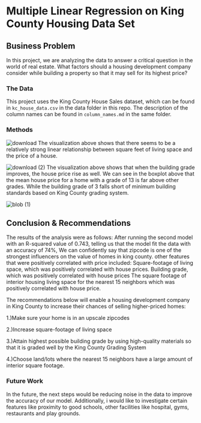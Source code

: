 # Multiple Linear Regression on King County Housing Data Set

## Business Problem

In this project, we are analyzing the data to answer a critical question in the world of real estate. What factors should a housing development company consider while building a property so that it may sell for its highest price?
### The Data

This project uses the King County House Sales dataset, which can be found in  `kc_house_data.csv` in the data folder in this repo. The description of the column names can be found in `column_names.md` in the same folder. 

### Methods

![download](https://user-images.githubusercontent.com/113707140/207612428-d2c5c66c-e150-495f-ad8b-efd26f382a86.png)
The visualization above shows that there seems to be a relatively strong linear relationship between square feet of living space and the price of a house.

![download (2)](https://user-images.githubusercontent.com/113707140/207612710-d1fbcbe6-56e8-4598-8fd6-bcfb46791609.png)
The visualization above shows that when the building grade improves, the house price rise as well. We can see in the boxplot above that the mean house price for a home with a grade of 13 is far above other grades. While the building grade of 3 falls short of minimum building standards based on King County grading system.

![blob (1)](https://user-images.githubusercontent.com/113707140/207613951-e200528c-db08-4d1e-aaf0-ace4aa6d193c.jpg)

## Conclusion & Recommendations
The results of the analysis were as follows: After running the second model with an R-squared value of 0.743, telling us that the model fit the data with an accuracy of 74%, We can confidently say that zipcode is one of the strongest influencers on the value of homes in king county. other features that were positively correlated with price included: Square-footage of living space, which was positively correlated with house prices. Building grade, which was positively correlated with house prices The square footage of interior housing living space for the nearest 15 neighbors which was positively correlated with house price.

The recommendations below will enable a housing development company in King County to increase their chances of selling higher-priced homes:

1.)Make sure your home is in an upscale zipcodes

2.)Increase square-footage of living space

3.)Attain highest possible building grade by using high-quality materials so that it is graded well by the King County Grading System

4.)Choose land/lots where the nearest 15 neighbors have a large amount of interior square footage.

### Future Work

In the future, the next steps would be reducing noise in the data to improve the accuracy of our model. Additionally, i would like to investigate certain features like proximity to good schools, other facilities like hospital, gyms, restaurants and play grounds.

